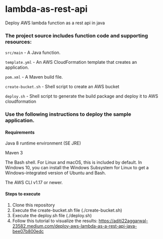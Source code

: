 # lambda-as-rest-api
Deploy AWS lambda function as a rest api in java



### The project source includes function code and supporting resources:

`src/main` - A Java function.

`template.yml` - An AWS CloudFormation template that creates an application.

`pom.xml` - A Maven build file.

`create-bucket.sh` - Shell script to create an AWS bucket

`deploy.sh` - Shell script to generate the build package and deploy it to AWS cloudformation

### Use the following instructions to deploy the sample application.

#### Requirements
  Java 8 runtime environment (SE JRE)
  
  Maven 3
  
  The Bash shell. For Linux and macOS, this is included by default. In Windows 10, you can install the Windows Subsystem for Linux to get a Windows-integrated version of Ubuntu and Bash.
  
  The AWS CLI v1.17 or newer.

#### Steps to execute
1) Clone this repository
2) Execute the create-bucket.sh file (./create-bucket.sh)
3) Execute the deploy.sh file (./deploy.sh)
4) Follow this tutorial to  visualize the results: https://aditi22aggarwal-23582.medium.com/deploy-aws-lambda-as-a-rest-api-java-bee07b800edc
